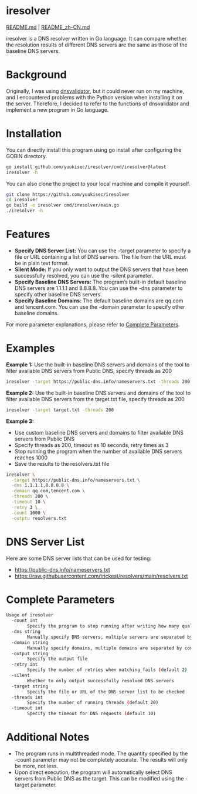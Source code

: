 # iresolver

[README.md](./README.md) | [README_zh-CN.md](./README_zh-CN.md)

iresolver is a DNS resolver written in Go language. It can compare whether the resolution results of different DNS servers are the same as those of the baseline DNS servers.

# Background

Originally, I was using [dnsvalidator](https://github.com/vortexau/dnsvalidator), but it could never run on my machine, and I encountered problems with the Python version when installing it on the server. Therefore, I decided to refer to the functions of dnsvalidator and implement a new program in Go language.

# Installation

You can directly install this program using go install after configuring the GOBIN directory.

```bash
go install github.com/yuukisec/iresolver/cmd/iresolver@latest
iresolver -h
```

You can also clone the project to your local machine and compile it yourself.

```bash
git clone https://github.com/yuukisec/iresolver
cd iresolver
go build -o iresolver cmd/iresolver/main.go
./iresolver -h
```

# Features

- **Specify DNS Server List:** You can use the -target parameter to specify a file or URL containing a list of DNS servers. The file from the URL must be in plain text format.
- **Silent Mode:** If you only want to output the DNS servers that have been successfully resolved, you can use the -silent parameter.
- **Specify Baseline DNS Servers:** The program’s built-in default baseline DNS servers are 1.1.1.1 and 8.8.8.8. You can use the -dns parameter to specify other baseline DNS servers.
- **Specify Baseline Domains:** The default baseline domains are qq.com and tencent.com. You can use the -domain parameter to specify other baseline domains.

For more parameter explanations, please refer to [Complete Parameters](#complete-parameters).

# Examples

**Example 1:** Use the built-in baseline DNS servers and domains of the tool to filter available DNS servers from Public DNS, specify threads as 200

```bash
iresolver -target https://public-dns.info/nameservers.txt -threads 200
```

**Example 2:** Use the built-in baseline DNS servers and domains of the tool to filter available DNS servers from the target.txt file, specify threads as 200

```bash
iresolver -target target.txt -threads 200
```

**Example 3:**

- Use custom baseline DNS servers and domains to filter available DNS servers from Public DNS
- Specify threads as 200, timeout as 10 seconds, retry times as 3
- Stop running the program when the number of available DNS servers reaches 1000
- Save the results to the resolvers.txt file

```bash
iresolver \
  -target https://public-dns.info/nameservers.txt \
  -dns 1.1.1.1,8.8.8.8 \
  -domain qq.com,tencent.com \
  -threads 200 \
  -timeout 10 \
  -retry 3 \
  -count 1000 \
  -outptu resolvers.txt
```

# DNS Server List

Here are some DNS server lists that can be used for testing:

- https://public-dns.info/nameservers.txt
- https://raw.githubusercontent.com/trickest/resolvers/main/resolvers.txt

# Complete Parameters

```bash
Usage of iresolver
  -count int
    	Specify the program to stop running after writing how many qualified domain servers (default 65535)
  -dns string
    	Manually specify DNS servers, multiple servers are separated by commas (default "1.1.1.1,8.8.8.8")
  -domain string
    	Manually specify domains, multiple domains are separated by commas (default "qq.com,tencent.com")
  -output string
    	Specify the output file
  -retry int
    	Specify the number of retries when matching fails (default 2)
  -silent
    	Whether to only output successfully resolved DNS servers
  -target string
    	Specify the file or URL of the DNS server list to be checked
  -threads int
    	Specify the number of running threads (default 20)
  -timeout int
    	Specify the timeout for DNS requests (default 10)
```

# Additional Notes

- The program runs in multithreaded mode. The quantity specified by the -count parameter may not be completely accurate. The results will only be more, not less.
- Upon direct execution, the program will automatically select DNS servers from Public DNS as the target. This can be modified using the -target parameter.